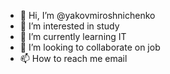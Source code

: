 - 👋 Hi, I’m @yakovmiroshnichenko
- 👀 I’m interested in study
- 🌱 I’m currently learning IT
- 💞️ I’m looking to collaborate on job
- 📫 How to reach me email

<!---
yakovmiroshnichenko/yakovmiroshnichenko is a ✨ special ✨ repository because its `README.md` (this file) appears on your GitHub profile.
You can click the Preview link to take a look at your changes.
--->
